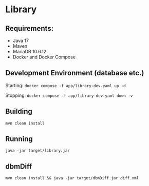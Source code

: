 # Library

## Requirements:

- Java 17
- Maven
- MariaDB 10.6.12
- Docker and Docker Compose

## Development Environment (database etc.)

Starting: `docker compose -f app/library-dev.yaml up -d`

Stopping: `docker compose -f app/library-dev.yaml down -v`

## Building

`mvn clean install`

## Running

`java -jar target/library.jar`


## dbmDiff

 `mvn clean install && java -jar target/dbmDiff.jar diff.xml`